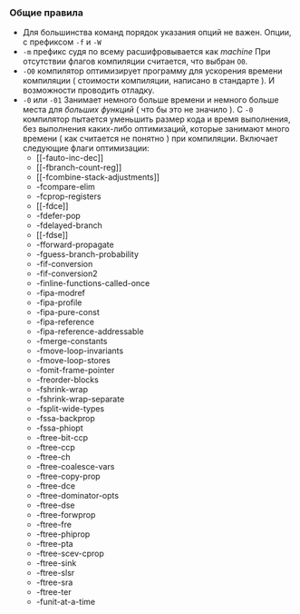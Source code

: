 ### Общие правила
 - Для большинства команд порядок указания опций не важен. Опции, с префиксом `-f` и `-W`  
 - `-m` префикс судя по всему расшифровывается как *machine*
При отсутствии флагов компиляции считается, что выбран `O0`.
 - `-O0` компилятор оптимизирует программу для ускорения времени компиляции ( стоимости компиляции, написано в стандарте ). И возможности проводить отладку.
 - `-0` или `-01` Занимает немного больше времени и немного больше места для *больших функций* ( что бы это не значило ). С `-0` компилятор пытается уменьшить размер кода и время выполнения, без выполнения каких-либо оптимизаций, которые занимают много времени ( как считается не понятно ) при компиляции. Включает следующие флаги оптимизации:
	 - [[-fauto-inc-dec]]
	 - [[-fbranch-count-reg]]
	 - [[-fcombine-stack-adjustments]]
	 - -fcompare-elim
	 - -fcprop-registers
	 - [[-fdce]]
	 - -fdefer-pop
	 - -fdelayed-branch
	 - [[-fdse]]
	 - -fforward-propagate
	 - -fguess-branch-probability
	 - -fif-conversion
	 - -fif-conversion2
	 - -finline-functions-called-once
	 - -fipa-modref
	 - -fipa-profile
	 - -fipa-pure-const
	 - -fipa-reference
	 - -fipa-reference-addressable
	 - -fmerge-constants
	 - -fmove-loop-invariants
	 - -fmove-loop-stores
	 - -fomit-frame-pointer
	 - -freorder-blocks
	 - -fshrink-wrap
	 - -fshrink-wrap-separate
	 - -fsplit-wide-types
	 - -fssa-backprop
	 - -fssa-phiopt
	 - -ftree-bit-ccp
	 - -ftree-ccp
	 - -ftree-ch
	 - -ftree-coalesce-vars
	 - -ftree-copy-prop
	 - -ftree-dce
	 - -ftree-dominator-opts
	 - -ftree-dse
	 - -ftree-forwprop
	 - -ftree-fre
	 - -ftree-phiprop
	 - -ftree-pta
	 - -ftree-scev-cprop
	 - -ftree-sink
	 - -ftree-slsr
	 - -ftree-sra
	 - -ftree-ter
	 - -funit-at-a-time
